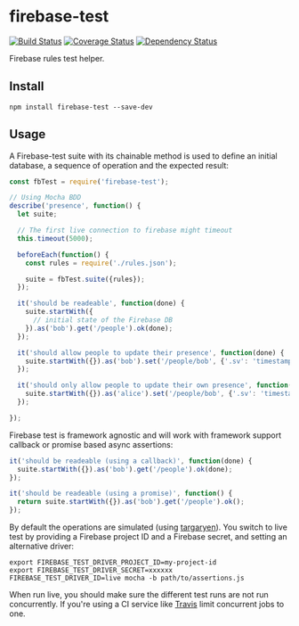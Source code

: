 # firebase-test

[![Build Status](https://travis-ci.org/singpath/firebase-test.svg)](https://travis-ci.org/singpath/firebase-test)
[![Coverage Status](https://coveralls.io/repos/singpath/firebase-test/badge.svg?branch=master&service=github)](https://coveralls.io/github/singpath/firebase-test?branch=master)
[![Dependency Status](https://gemnasium.com/singpath/firebase-test.svg)](https://gemnasium.com/singpath/firebase-test)


Firebase rules test helper.


## Install

```
npm install firebase-test --save-dev
```


## Usage

A Firebase-test suite with its chainable method is used to define an initial
database, a sequence of operation and the expected result:

```js
const fbTest = require('firebase-test');

// Using Mocha BDD
describe('presence', function() {
  let suite;

  // The first live connection to firebase might timeout
  this.timeout(5000);

  beforeEach(function() {
    const rules = require('./rules.json');

    suite = fbTest.suite({rules});
  });

  it('should be readeable', function(done) {
    suite.startWith({
      // initial state of the Firebase DB
    }).as('bob').get('/people').ok(done);
  });

  it('should allow people to update their presence', function(done) {
    suite.startWith({}).as('bob').set('/people/bob', {'.sv': 'timestamp'}).ok(done);
  });

  it('should only allow people to update their own presence', function(done) {
    suite.startWith({}).as('alice').set('/people/bob', {'.sv': 'timestamp'}).shouldFails(done);
  });

});
```

Firebase test is framework agnostic and will work with framework support
callback or promise based async assertions:

```js
it('should be readeable (using a callback)', function(done) {
  suite.startWith({}).as('bob').get('/people').ok(done);
});

it('should be readeable (using a promise)', function() {
  return suite.startWith({}).as('bob').get('/people').ok();
});
```

By default the operations are simulated (using [targaryen]). You switch to live
test by providing a Firebase project ID and a Firebase secret, and setting
an alternative driver:

```shell
export FIREBASE_TEST_DRIVER_PROJECT_ID=my-project-id
export FIREBASE_TEST_DRIVER_SECRET=xxxxxx
FIREBASE_TEST_DRIVER_ID=live mocha -b path/to/assertions.js
```

When run live, you should make sure the different test runs are not run
concurrently. If you're using a CI service like [Travis] limit concurrent jobs
to one.


[Travis]: travis-ci.org
[Targaryen]: https://www.npmjs.com/package/targaryen
